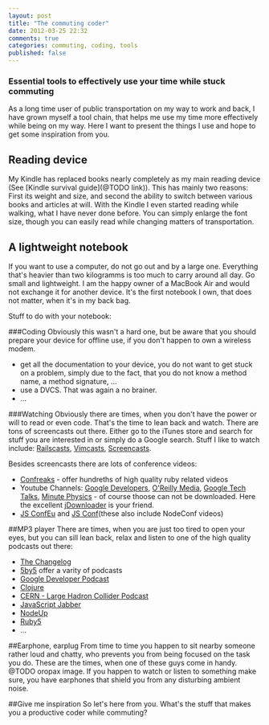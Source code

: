 ```yaml
---
layout: post
title: "The commuting coder"
date: 2012-03-25 22:32
comments: true
categories: commuting, coding, tools
published: false
---
```


### Essential tools to effectively use your time while stuck commuting

As a long time user of public transportation on my way to work and back, I have grown myself a tool chain, that helps me use my time more effectively while being on my way. Here I want to present the things I use and hope to get some inspiration from you.

## Reading device

My Kindle has replaced books nearly completely as my main reading device (See [Kindle survival guide](@TODO link)). This has mainly two reasons: First its weight and size, and second the ability to switch between various books and articles at will. With the Kindle I even started reading while walking, what I have never done before. You can simply enlarge the font size, though you can easily read while changing matters of transportation.

## A lightweight notebook

If you want to use a computer, do not go out and by a large one. Everything that's heavier than two kilogramms is too much to carry around all day. Go small and lightweight. I am the happy owner of a MacBook Air and would not exchange it for another device. It's the first notebook I own, that does not matter, when it's in my back bag.

Stuff to do with your notebook:

###Coding
Obviously this wasn't a hard one, but be aware that you should prepare your device for offline use, if you don't happen to own a wireless modem.

- get all the documentation to your device, you do not want to get stuck on a problem, simply due to the fact, that you do not know a method name, a method signature, ...
- use a DVCS. That was again a no brainer.
- ...

###Watching
Obviously there are times, when you don't have the power or will to read or even code. That's the time to lean back and watch. There are tons of screencasts out there. Either go to the iTunes store and search for stuff you are interested in or simply do a Google search. Stuff I like to watch include: [Railscasts](http://railscasts.com), [Vimcasts](http://vimcasts.org), [Screencasts](http://screencasts.org).

Besides screencasts there are lots of conference videos:

- [Confreaks](http://confreaks.com) - offer hundreths of high quality ruby related videos
- Youtube Channels: [Google Developers](http://www.youtube.com/user/GoogleDevelopers), [O'Reilly Media](http://www.youtube.com/user/OreillyMedia), [Google Tech Talks](http://www.youtube.com/user/GoogleTechTalks), [Minute Physics](http://www.youtube.com/user/minutephysics) - of course thoose can not be downloaded. Here the excellent [jDownloader](http://jdownload.org) is your friend.
- [JS ConfEu](http://blip.tv/jsconfeu) and [JS Conf](http://blip.tv/jsconf)(these also include NodeConf videos)

##MP3 player
There are times, when you are just too tired to open your eyes, but you can sill lean back, relax and listen to one of the high quality podcasts out there:

- [The Changelog](http://thechangelog.com/)
- [5by5](http://5by5.tv/) offer a varity of podcasts
- [Google Developer Podcast](http://feeds.feedburner.com/GoogleDeveloperPodcast)
- [Clojure](http://blip.tv/clojure/rss/itunes)
- [CERN - Large Hadron Collider Podcast](http://feeds.feedburner.com/LargeHadronColliderPodcast)
- [JavaScript Jabber](http://feeds.feedburner.com/JavascriptJabber)
- [NodeUp](http://feeds.feedburner.com/NodeUp)
- [Ruby5](http://ruby5.envylabs.com/)
- ...

##Earphone, earplug
From time to time you happen to sit nearby someone rather loud and chatty, who prevents you from being focused on the task you do. These are the times, when one of these guys come in handy. @TODO oropax image. If you happen to watch or listen to something make sure, you have earphones that shield you from any disturbing ambient noise.


##Give me inspiration
So let's here from you. What's the stuff that makes you a productive coder while commuting?
